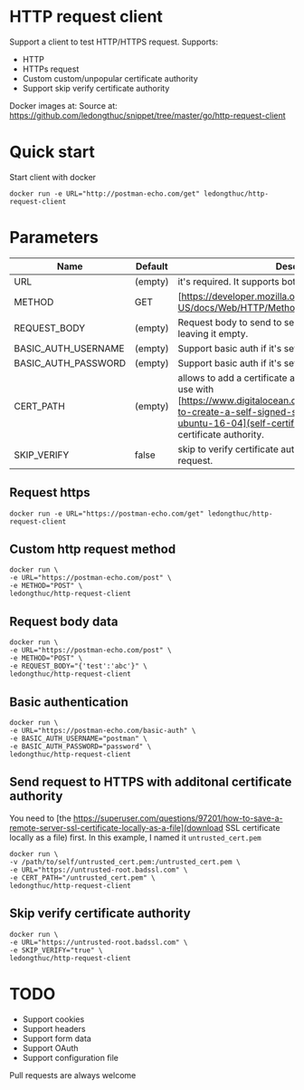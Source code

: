 # HTTP request client

Support a client to test HTTP/HTTPS request. Supports:
 - HTTP
 - HTTPs request
 - Custom custom/unpopular certificate authority
 - Support skip verify certificate authority

Docker images at: 
Source at: https://github.com/ledongthuc/snippet/tree/master/go/http-request-client

# Quick start

Start client with docker
```
docker run -e URL="http://postman-echo.com/get" ledongthuc/http-request-client
```
# Parameters

Name | Default | Description
------------ | ------------- | -------------
URL | (empty) |  it's required. It supports both http and https.
METHOD | GET | [https://developer.mozilla.org/en-US/docs/Web/HTTP/Methods](http request method)
REQUEST_BODY | (empty) | Request body to send to server. Won't send anything if leaving it empty.
BASIC_AUTH_USERNAME | (empty) | Support basic auth if it's set.
BASIC_AUTH_PASSWORD | (empty) | Support basic auth if it's set.
CERT_PATH | (empty) | allows to add a certificate authority cert file. Frequently to use with [https://www.digitalocean.com/community/tutorials/how-to-create-a-self-signed-ssl-certificate-for-nginx-in-ubuntu-16-04](self-certificate ssl) or untrusted certificate authority.
SKIP_VERIFY | false | skip to verify certificate authority issuer with https request.

## Request https

```
docker run -e URL="https://postman-echo.com/get" ledongthuc/http-request-client
```

## Custom http request method

```
docker run \
-e URL="https://postman-echo.com/post" \
-e METHOD="POST" \
ledongthuc/http-request-client
```

## Request body data

```
docker run \
-e URL="https://postman-echo.com/post" \
-e METHOD="POST" \
-e REQUEST_BODY="{'test':'abc'}" \
ledongthuc/http-request-client
```

## Basic authentication

```
docker run \
-e URL="https://postman-echo.com/basic-auth" \
-e BASIC_AUTH_USERNAME="postman" \
-e BASIC_AUTH_PASSWORD="password" \
ledongthuc/http-request-client
```

## Send request to HTTPS with additonal certificate authority

You need to [the https://superuser.com/questions/97201/how-to-save-a-remote-server-ssl-certificate-locally-as-a-file](download SSL certificate locally as a file) first. In this example, I named it `untrusted_cert.pem`

```
docker run \
-v /path/to/self/untrusted_cert.pem:/untrusted_cert.pem \
-e URL="https://untrusted-root.badssl.com" \
-e CERT_PATH="/untrusted_cert.pem" \
ledongthuc/http-request-client
```

## Skip verify certificate authority

```
docker run \
-e URL="https://untrusted-root.badssl.com" \
-e SKIP_VERIFY="true" \
ledongthuc/http-request-client
```

# TODO

 - Support cookies
 - Support headers
 - Support form data
 - Support OAuth
 - Support configuration file

Pull requests are always welcome
